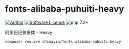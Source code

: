 # fonts-alibaba-puhuiti-heavy

[![Author](https://img.shields.io/badge/author-@chinayin-blue.svg)](https://github.com/chinayin)
[![Software License](https://img.shields.io/badge/license-Apache--2.0-brightgreen.svg)](LICENSE)
![php 7.2+](https://img.shields.io/badge/php-min%207.0-red.svg)

阿里巴巴普惠体 - Heavy

```bash
composer require chinayin/fonts-alibaba-puhuiti-heavy
```
